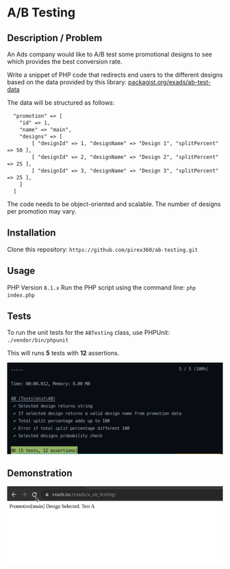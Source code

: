 # A/B Testing

## Description / Problem

An Ads company would like to A/B test some promotional designs to see which provides the best conversion rate.

Write a snippet of PHP code that redirects end users to the different designs based on the data provided by this library: [packagist.org/exads/ab-test-data](https://packagist.org/packages/exads/ab-test-data)

The data will be structured as follows:

```
  "promotion" => [
    "id" => 1,
    "name" => "main",
    "designs" => [
        [ "designId" => 1, "designName" => "Design 1", "splitPercent" => 50 ],
        [ "designId" => 2, "designName" => "Design 2", "splitPercent" => 25 ],
        [ "designId" => 3, "designName" => "Design 3", "splitPercent" => 25 ],
    ]
  ]
```

The code needs to be object-oriented and scalable. The number of designs per promotion may vary.

## Installation

Clone this repository: `https://github.com/pirex360/ab-testing.git`

## Usage

PHP Version `8.1.x`
Run the PHP script using the command line: `php index.php`

## Tests

To run the unit tests for the `ABTesting` class, use PHPUnit: `./vendor/bin/phpunit`

This will runs **5** tests with **12** assertions.

![Tests](/img/tests.png)

## Demonstration

![Demo](/img/demo.gif)
